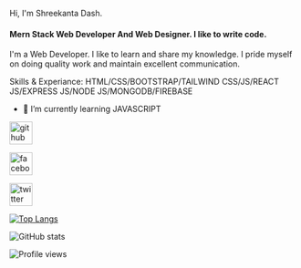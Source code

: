 Hi, I'm Shreekanta Dash.
#### Mern Stack Web Developer And Web Designer. I like to write code.


I'm a Web Developer. I like to learn and share my knowledge. I pride myself on doing quality work and maintain excellent communication.

Skills & Experiance: HTML/CSS/BOOTSTRAP/TAILWIND CSS/JS/REACT JS/EXPRESS JS/NODE JS/MONGODB/FIREBASE

- 🌱 I’m currently learning JAVASCRIPT 


[<img src='https://cdn.jsdelivr.net/npm/simple-icons@3.0.1/icons/github.svg' alt='github' height='40'>](https://github.com/shree7890) 

[<img src='https://cdn.jsdelivr.net/npm/simple-icons@3.0.1/icons/facebook.svg' alt='facebook' height='40'>](https://www.facebook.com/shreekanta ) 

[<img src='https://cdn.jsdelivr.net/npm/simple-icons@3.0.1/icons/twitter.svg' alt='twitter' height='40'>](https://twitter.com/DashBabu831)  

[![Top Langs](https://github-readme-stats.vercel.app/api/top-langs/?username=shree7890)](https://github.com/anuraghazra/github-readme-stats)

![GitHub stats](https://github-readme-stats.vercel.app/api?username=shree7890&show_icons=true)  

![Profile views](https://gpvc.arturio.dev/shree7890)  
